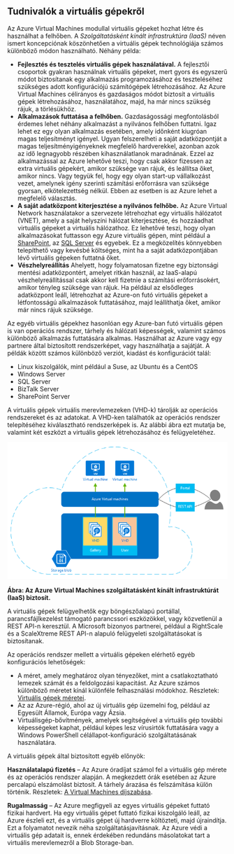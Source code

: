 <a name="tellmevm"></a>

## <a name="tell-me-about-virtual-machines"></a>Tudnivalók a virtuális gépekről
Az Azure Virtual Machines modullal virtuális gépeket hozhat létre és használhat a felhőben. A *Szolgáltatásként kínált infrastruktúra (IaaS)* néven ismert koncepciónak köszönhetően a virtuális gépek technológiája számos különböző módon használható. Néhány példa:

* **Fejlesztés és tesztelés virtuális gépek használatával.** A fejlesztői csoportok gyakran használnak virtuális gépeket, mert gyors és egyszerű módot biztosítanak egy alkalmazás programozásához és teszteléséhez szükséges adott konfigurációjú számítógépek létrehozásához. Az Azure Virtual Machines célirányos és gazdaságos módot biztosít a virtuális gépek létrehozásához, használatához, majd, ha már nincs szükség rájuk, a törlésükhöz.
* **Alkalmazások futtatása a felhőben.** Gazdaságossági megfontolásból érdemes lehet néhány alkalmazást a nyilvános felhőben futtatni. Igaz lehet ez egy olyan alkalmazás esetében, amely időnként kiugróan magas teljesítményt igényel. Ugyan felszerelheti a saját adatközpontját a magas teljesítményigényeknek megfelelő hardverekkel, azonban azok az idő legnagyobb részében kihasználatlanok maradnának. Ezzel az alkalmazással az Azure lehetővé teszi, hogy csak akkor fizessen az extra virtuális gépekért, amikor szüksége van rájuk, és leállítsa őket, amikor nincs. Vagy tegyük fel, hogy egy olyan start-up vállalkozást vezet, amelynek igény szerinti számítási erőforrásra van szüksége gyorsan, elkötelezettség nélkül. Ebben az esetben is az Azure lehet a megfelelő választás.
* **A saját adatközpont kiterjesztése a nyilvános felhőbe.** Az Azure Virtual Network használatakor a szervezete létrehozhat egy virtuális hálózatot (VNET), amely a saját helyszíni hálózat kiterjesztése, és hozzáadhat virtuális gépeket a virtuális hálózathoz. Ez lehetővé teszi, hogy olyan alkalmazásokat futtasson egy Azure virtuális gépen, mint például a [SharePoint](../articles/virtual-machines/virtual-machines-windows-sharepoint-farm.md), az [SQL Server](../articles/virtual-machines/virtual-machines-windows-sql-server-iaas-overview.md) és egyebek. Ez a megközelítés könnyebben telepíthető vagy kevésbé költséges, mint ha a saját adatközpontjában lévő virtuális gépeken futtatná őket.   
* **Vészhelyreállítás** Ahelyett, hogy folyamatosan fizetne egy biztonsági mentési adatközpontért, amelyet ritkán használ, az IaaS-alapú vészhelyreállítással csak akkor kell fizetnie a számítási erőforrásokért, amikor tényleg szüksége van rájuk.  Ha például az elsődleges adatközpont leáll, létrehozhat az Azure-on futó virtuális gépeket a létfontosságú alkalmazások futtatásához, majd leállíthatja őket, amikor már nincs rájuk szüksége.

Az egyéb virtuális gépekhez hasonlóan egy Azure-ban futó virtuális gépen is van operációs rendszer, tárhely és hálózati képességek, valamint számos különböző alkalmazás futtatására alkalmas. Használhat az Azure vagy egy partnere által biztosított rendszerképet, vagy használhatja a sajátját. A példák között számos különböző verziót, kiadást és konfigurációt talál:

* Linux kiszolgálók, mint például a Suse, az Ubuntu és a CentOS
* Windows Server 
* SQL Server
* BizTalk Server 
* SharePoint Server

A virtuális gépek virtuális merevlemezeken (VHD-k) tárolják az operációs rendszereket és az adatokat. A VHD-ken találhatók az operációs rendszer telepítéséhez kiválasztható rendszerképek is. Az alábbi ábra ezt mutatja be, valamint két eszközt a virtuális gépek létrehozásához és felügyeletéhez.

<a name="fig_createvms"></a>
![vm_diagram](./media/virtual-machines-choose-me-content/diagram.png)

**Ábra: Az Azure Virtual Machines szolgáltatásként kínált infrastruktúrát (IaaS) biztosít.**

A virtuális gépek felügyelhetők egy böngészőalapú portállal, parancsfájlkezelést támogató parancssori eszközökkel, vagy közvetlenül a REST API-n keresztül. A Microsoft bizonyos partnerei, például a RightScale és a ScaleXtreme REST API-n alapuló felügyeleti szolgáltatásokat is biztosítanak. 

Az operációs rendszer mellett a virtuális gépeken elérhető egyéb konfigurációs lehetőségek:

* A méret, amely meghatároz olyan tényezőket, mint a csatlakoztatható lemezek számát és a feldolgozási kapacitást. Az Azure számos különböző méretet kínál különféle felhasználási módokhoz. Részletek: [Virtuális gépek méretei](../articles/virtual-machines/virtual-machines-linux-sizes.md).  
* Az az Azure-régió, ahol az új virtuális gép üzemelni fog, például az Egyesült Államok, Európa vagy Ázsia. 
* Virtuálisgép-bővítmények, amelyek segítségével a virtuális gép további képességeket kaphat, például képes lesz vírusirtók futtatására vagy a Windows PowerShell célállapot-konfiguráció szolgáltatásának használatára.

A virtuális gépek által biztosított egyéb előnyök:

**Használatalapú fizetés** – Az Azure óradíjat számol fel a virtuális gép mérete és az operációs rendszer alapján. A megkezdett órák esetében az Azure percalapú elszámolást biztosít. A tárhely árazása és felszámítása külön történik. Részletek: [A Virtual Machines díjszabása](https://azure.microsoft.com/pricing/details/virtual-machines/).

**Rugalmasság** – Az Azure megfigyeli az egyes virtuális gépeket futtató fizikai hardvert. Ha egy virtuális gépet futtató fizikai kiszolgáló leáll, az Azure észleli ezt, és a virtuális gépet új hardverre költözteti, majd újraindítja. Ezt a folyamatot nevezik néha szolgáltatásjavításnak. Az Azure védi a virtuális gép adatait is, ennek érdekében redundáns másolatokat tart a virtuális merevlemezről a Blob Storage-ban. 



<!--HONumber=Nov16_HO2-->


